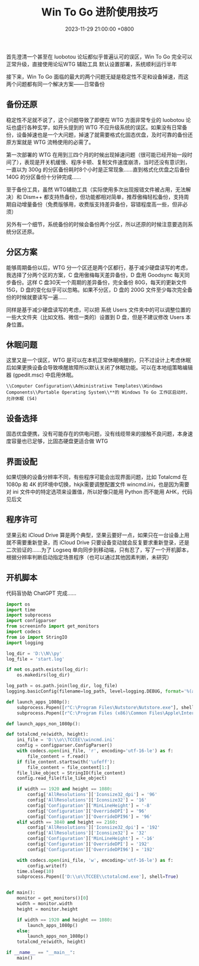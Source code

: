 ﻿---
layout: post
title: "Win To Go 进阶使用技巧"
date: 2023-11-29 21:00:00 +0800
categories: 工具二三
tags:
    - WTG
---



首先澄清一个甚至在 luobotou 论坛都似乎普遍认可的误区，Win To Go 完全可以正常升级，直接使用论坛WTG 辅助工具 默认设置部署，系统顺利运行半年

接下来，Win To Go 面临的最大的两个问题无疑是稳定性不足和设备掉速，而这两个问题都有同一个解决方案——日常备份

<!-- more -->

## 备份还原

稳定性不足就不说了，这个问题导致了即便在 WTG 方面非常专业的  luobotou 论坛也盛行各种玄学，如开头提到的 WTG 不应升级系统的误区。如果没有日常备份，设备掉速也是一个大问题，掉速了就需要格式化固态优盘，及时可靠的备份还原方案就是 WTG 流畅使用的必需了。

第一次部署的 WTG 在用到三四个月的时候出现掉速问题（很可能已经开始一段时间了），表现是开关机缓慢、程序卡顿、复制文件速度崩溃，当时还没有意识到，一直以为 300g 的分区备份耗时8个小时是正常现象……直到格式化优盘之后备份 140G 的分区备份十分钟完成……

至于备份工具，虽然 WTG辅助工具（实际使用多次出现报错文件被占用，无法解决）和 Dism++ 都支持热备份，但功能都相对简单，推荐傲梅轻松备份，支持周期自动增量备份（免费版够用，收费版支持差异备份，容错程度高一些，但非必须）

另外有一个细节，系统备份的时候会备份两个分区，所以还原的时候注意要选则系统分区还原。

## 分区方案

能够周期备份以后，WTG 分一个区还是两个区都行，基于减少硬盘读写的考虑，我选择了分两个区的方案，C 盘用傲梅每天差异备份，D 盘用 Goodsync 每天同步备份。这样 C 盘30天一个周期的差异备份，完全备份 80G，每天的更新文件 15G，D 盘的变化似乎可以忽略。如果不分区，D 盘的 200G 文件至少每次完全备份的时候就要读写一遍……

同样是基于减少硬盘读写的考虑，可以把 系统 Users 文件夹中的可以调整位置的一些大文件夹（比如文档、微信一类的）设置到 D 盘，但是不建议修改 Users 本身位置。

## 休眠问题

这里又是一个误区，WTG 是可以在本机正常休眠唤醒的，只不过设计上考虑休眠后如果更换设备会导致唤醒故障所以默认关闭了休眠功能。可以在本地组策略编辑器 (gpedit.msc) 中启用休眠。

`\\Computer Configuration\\Administrative Templates\\Windows Components\\Portable Operating System\\**的 Windows To Go 工作区启动时，允许休眠 (S4) `

## 设备选择

固态优盘便携，没有可能存在的供电问题，没有线缆带来的接触不良问题，本身速度容量也已足够，比固态硬盘更适合做 WTG

## 界面设配

如果切换的设备分辨率不同，有些程序可能会出现界面问题，比如 Totalcmd 在 1080p 和 4K 的环境中切换，hkjk需要调整配置文件 wincmd.ini，也是因为需要对 ini 文件中的特定选项来设置值，所以好像只能用 Python 而不能用 AHK，代码见后文

## 程序许可

坚果云和 iCloud Drive 算是两个典型，坚果云要好一点，如果只在一台设备上用就不需要重新登录，而  iCloud Drive 只要设备变动就会反复要求重新登录，还是二次验证的……为了 Logseq 单向同步到移动端，只有忍了，写了一个开机脚本，根据分辨率判断启动指定场景程序（也可以通过其他因素判断，未研究）

## 开机脚本

代码盲协助 ChatGPT 完成……

```python
import os
import time
import subprocess
import configparser
from screeninfo import get_monitors
import codecs
from io import StringIO
import logging

log_dir = 'D:\\N\\py'
log_file = 'start.log'

if not os.path.exists(log_dir):
    os.makedirs(log_dir)

log_path = os.path.join(log_dir, log_file)
logging.basicConfig(filename=log_path, level=logging.DEBUG, format='%(asctime)s - %(levelname)s - %(message)s')

def launch_apps_1080p():
    subprocess.Popen([r"C:\Program Files\Nutstore\Nutstore.exe"], shell=True)
    subprocess.Popen([r"C:\Program Files (x86)\Common Files\Apple\Internet Services\iCloudDrive.exe"], shell=True)

def launch_apps_non_1080p():

def totalcmd_re(width, height):
    ini_file = 'D:\\o\\TCCEE\\wincmd.ini'
    config = configparser.ConfigParser()
    with codecs.open(ini_file, 'r', encoding='utf-16-le') as f:
        file_content = f.read()
    if file_content.startswith('\ufeff'):
        file_content = file_content[1:]
    file_like_object = StringIO(file_content)
    config.read_file(file_like_object)

    if width == 1920 and height == 1080:
        config['AllResolutions']['Iconsize32_dpi'] = '96'
        config['AllResolutions']['Iconsize32'] = '16'
        config['Configuration']['MinLineHeight'] = '-8'
        config['Configuration']['OverrideDPI'] = '96'
        config['Configuration']['OverrideDPI96'] = '96'
    elif width == 3840 and height == 2160:
        config['AllResolutions']['Iconsize32_dpi'] = '192'
        config['AllResolutions']['Iconsize32'] = '32'
        config['Configuration']['MinLineHeight'] = '-16'
        config['Configuration']['OverrideDPI'] = '192'
        config['Configuration']['OverrideDPI96'] = '192'

    with codecs.open(ini_file, 'w', encoding='utf-16-le') as f:
        config.write(f)
    time.sleep(10)
    subprocess.Popen(['D:\\o\\TCCEE\\ctotalcmd.exe'], shell=True)


def main():
    monitor = get_monitors()[0]
    width = monitor.width
    height = monitor.height

    if width == 1920 and height == 1080:
        launch_apps_1080p()
    else:
        launch_apps_non_1080p()
    totalcmd_re(width, height)

if __name__ == "__main__":
    main()

```













